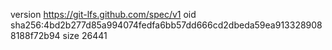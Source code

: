 version https://git-lfs.github.com/spec/v1
oid sha256:4bd2b277d85a994074fedfa6bb57dd666cd2dbeda59ea9133289088188f72b94
size 26441
